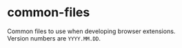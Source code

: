 # common-files
Common files to use when developing browser extensions.  
Version numbers are `YYYY.MM.DD`.